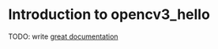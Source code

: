 # Introduction to opencv3_hello

TODO: write [great documentation](http://jacobian.org/writing/what-to-write/)
